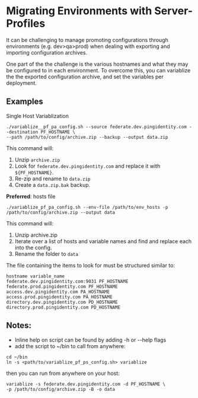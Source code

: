 # Migrating Environments with Server-Profiles

It can be challenging to manage promoting configurations through environments (e.g. dev>qa>prod) when dealing with exporting and importing configuration archives. 

One part of the the challenge is the various hostnames and what they may be configured to in each environment. To overcome this, you can variablize the the exported configuration archive, and set the variables per deployment.


<!-- TODO: recommended path to promote configurations. repo, branches, one env_hosts file. do not fork, use blue-green for deployment. 

TODO: how to use variablize. sample commands
The `variablize_config.sh` tool can be used by sending each host/variable directly, or sending a list of hosts via a file.  -->

## Examples

Single Host Variablization
```
./variablize__pf_pa_config.sh --source federate.dev.pingidentity.com --destination PF_HOSTNAME \
--path /path/to/config/archive.zip --backup --output data.zip
```
This command will: 
  1. Unzip `archive.zip` 
  2. Look for `federate.dev.pingidentity.com` and replace it with `${PF_HOSTNAME}`.
  3. Re-zip and rename to `data.zip`
  4. Create a `data.zip.bak` backup.

**Preferred**: hosts file
```
./variablize_pf_pa_config.sh --env-file /path/to/env_hosts -p /path/to/config/archive.zip --output data
```
This command will:
  1. Unzip archive.zip
  2. Iterate over a list of hosts and variable names and find and replace each into the config. 
  3. Rename the folder to `data`

The file containing the items to look for must be structured similar to: 
```
hostname variable_name
federate.dev.pingidentity.com:9031 PF_HOSTNAME
federate.prod.pingidentity.com PF_HOSTNAME
access.dev.pingidentity.com PA_HOSTNAME
access.prod.pingidentity.com PA_HOSTNAME
directory.dev.pingidentity.com PD_HOSTNAME
directory.prod.pingidentity.com PD_HOSTNAME
```

## Notes: 

  - Inline help on script can be found by adding -h or --help flags
  - add the script to ~/bin to call from anywhere: 
  ```
  cd ~/bin
  ln -s <path/to/variablize_pf_ps_config.sh> variablize
  ```
  then you can run from anywhere on your host:
  ```
  variablize -s federate.dev.pingidentity.com -d PF_HOSTNAME \
  -p /path/to/config/archive.zip -B -o data
  ```